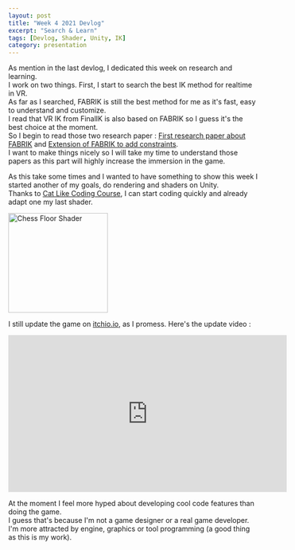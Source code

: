 ```yaml
---
layout: post
title: "Week 4 2021 Devlog"
excerpt: "Search & Learn"
tags: [Devlog, Shader, Unity, IK]
category: presentation
---
```


<!-- Shaders canvas
<script type="text/javascript" src="https://rawgit.com/patriciogonzalezvivo/glslCanvas/master/dist/GlslCanvas.js"></script>
<canvas class="glslCanvas" data-fragment="" width="250" height="250"></canvas>
     Youtube Video
<iframe width="560" height="315" src="https://www.youtube.com/embed/fBGSJ3sbivI" frameborder="0" allow="accelerometer; autoplay; clipboard-write; encrypted-media; gyroscope; picture-in-picture" allowfullscreen></iframe>
-->

As mention in the last devlog, I dedicated this week on research and learning.  
I work on two things. First, I start to search the best IK method for realtime in VR.  
As far as I searched, FABRIK is still the best method for me as it's fast, easy to understand and customize.  
I read that VR IK from FinalIK is also based on FABRIK so I guess it's the best choice at the moment.  
So I begin to read those two research paper : [First research paper about FABRIK](/RobinDonnay/pdf/FABRIK.pdf) and [Extension of FABRIK to add constraints](/RobinDonnay/pdf/Extending_FABRIK_with_Model_Cοnstraints.pdf).  
I want to make things nicely so I will take my time to understand those papers as this part will highly increase the immersion in the game.
  

As this take some times and I wanted to have something to show this week I started another of my goals, do rendering and shaders on Unity.  
Thanks to [Cat Like Coding Course](https://catlikecoding.com/unity/tutorials/rendering/), I can start coding quickly and already adapt one my last shader.  

<img src="/RobinDonnay/images/Devlog/ChessFloorUnity.gif" alt="Chess Floor Shader" width="200" />
  
I still update the game on [itchio.io](https://arosthegame.itch.io/rock-it-for-me), as I promess. Here's the update video :
<iframe width="560" height="315" src="https://www.youtube.com/embed/1jn3U8yXMTs" frameborder="0" allow="accelerometer; autoplay; clipboard-write; encrypted-media; gyroscope; picture-in-picture" allowfullscreen></iframe>

At the moment I feel more hyped about developing cool code features than doing the game.  
I guess that's because I'm not a game designer or a real game developer. I'm more attracted by engine, graphics or tool programming (a good thing as this is my work).